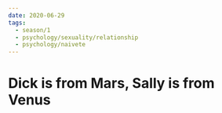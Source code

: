 ```yaml
---
date: 2020-06-29
tags:
  - season/1
  - psychology/sexuality/relationship
  - psychology/naivete
---
```


# Dick is from Mars, Sally is from Venus

